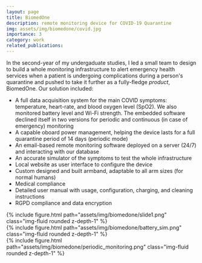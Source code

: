 ```yaml
---
layout: page
title: BiomedOne
description: remote monitoring device for COVID-19 Quarantine
img: assets/img/biomedone/covid.jpg
importance: 3
category: work
related_publications: 
---
```


In the second-year of my undergaduate studies, I led a small team to design to build a whole monitoring infrastructure to alert emergency health services when a patient is undergoing complications during a person's quarantine and pushed to take it further as a fully-fledge <em>product</em>, BiomedOne. Our solution included: 
- A full data acquisition system for the main COVID symptoms: temperature, heart-rate, and blood oxygen level (SpO2). We also monitored battery level and Wi-Fi strength. The embedded software declined itself in two versions for periodic and continuous (in case of emergency) monitoring
- A capable oboard power management, helping the device lasts for a full quarantine period of 14 days (periodic mode)
- An email-based remote monitoring software deployed on a server (24/7) and interacting with our database
- An accurate simulator of the symptoms to test the whole infrastructure
- Local website as user interface to configure the device
- Custom designed and built armband, adaptable to all arm sizes (for normal humans)
- Medical compliance
- Detailed user manual with usage, configuration, charging, and cleaning instructions
- RGPD compliance and data encryption
<!--- - Even a long commercial (French): [video](https://www.youtube.com/watch?v=S2HPidFGN5k) -->

 
<div class="row justify-content-sm-center align-items-center">
    <div class="col-sm mt-3 mt-md-0">
        {% include figure.html path="assets/img/biomedone/slide1.png" class="img-fluid rounded z-depth-1" %}
    </div>
</div>

 
<div class="row justify-content-sm-center align-items-center">
    <div class="col-sm-12 mt-3 mt-md-0">
        {% include figure.html path="assets/img/biomedone/battery_sim.png" class="img-fluid rounded z-depth-1" %}
    </div>
</div>

<div class="row justify-content-sm-center align-items-center">
    <div class="col-sm-12 mt-3 mt-md-0">
        {% include figure.html path="assets/img/biomedone/periodic_monitoring.png" class="img-fluid rounded z-depth-1" %}
    </div>
</div>
